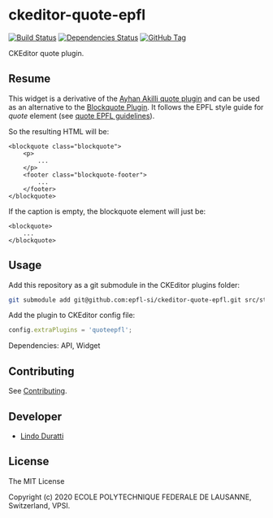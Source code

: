 ckeditor-quote-epfl
===================

[![Build Status][github-actions-image]][github-actions-url]
[![Dependencies Status][daviddm-image]][daviddm-url]
[![GitHub Tag][tag-image]][tag-url]

CKEditor quote plugin.

Resume
------

This widget is a derivative of the [Ayhan Akilli quote plugin](https://ckeditor.com/cke4/addon/quote) and can be used as an alternative to the [Blockquote Plugin](https://ckeditor.com/cke4/addon/blockquote). It follows the EPFL style guide for *quote* element (see [quote EPFL guidelines](https://epfl-si.github.io/elements/#/molecules/quote)).

So the resulting HTML will be:

    <blockquote class="blockquote">
        <p>
            ...
        </p>
        <footer class="blockquote-footer">
            ...
        </footer>
    </blockquote>

If the caption is empty, the blockquote element will just be:

    <blockquote>
        ...
    </blockquote>

Usage
-----

Add this repository as a git submodule in the CKEditor plugins folder:

```bash
git submodule add git@github.com:epfl-si/ckeditor-quote-epfl.git src/static/ckeditor/ckeditor/plugins/quoteepfl
```

Add the plugin to CKEditor config file:

```js
config.extraPlugins = 'quoteepfl';
```

Dependencies: API, Widget

Contributing
------------

See [Contributing](CONTRIBUTING.md).

Developer
---------

* [Lindo Duratti](https://github.com/dragonleman)

License
-------

The MIT License

Copyright (c) 2020 ECOLE POLYTECHNIQUE FEDERALE DE LAUSANNE, Switzerland, VPSI.

[github-actions-image]: https://github.com/epfl-si/ckeditor-quote-epfl/workflows/Build/badge.svg
[github-actions-url]: https://github.com/epfl-si/ckeditor-quote-epfl/actions
[daviddm-image]: https://david-dm.org/epfl-si/ckeditor-quote-epfl/status.svg
[daviddm-url]: https://david-dm.org/epfl-si/ckeditor-quote-epfl
[tag-image]: https://img.shields.io/github/tag/epfl-si/ckeditor-quote-epfl.svg
[tag-url]: https://github.com/epfl-si/ckeditor-quote-epfl/tags
